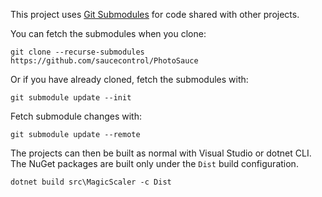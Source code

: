 This project uses [Git Submodules](https://git-scm.com/book/en/v2/Git-Tools-Submodules) for code shared with other projects.

You can fetch the submodules when you clone:

```
git clone --recurse-submodules https://github.com/saucecontrol/PhotoSauce
```

Or if you have already cloned, fetch the submodules with:

```
git submodule update --init
```

Fetch submodule changes with:

```
git submodule update --remote
```

The projects can then be built as normal with Visual Studio or dotnet CLI.  The NuGet packages are built only under the `Dist` build configuration.

```
dotnet build src\MagicScaler -c Dist
```
